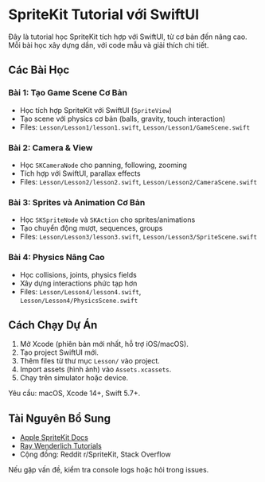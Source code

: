 # SpriteKit Tutorial với SwiftUI

Đây là tutorial học SpriteKit tích hợp với SwiftUI, từ cơ bản đến nâng cao. Mỗi bài học xây dựng dần, với code mẫu và giải thích chi tiết.

## Các Bài Học

### Bài 1: Tạo Game Scene Cơ Bản

- Học tích hợp SpriteKit với SwiftUI (`SpriteView`)
- Tạo scene với physics cơ bản (balls, gravity, touch interaction)
- Files: `Lesson/Lesson1/lesson1.swift`, `Lesson/Lesson1/GameScene.swift`

### Bài 2: Camera & View

- Học `SKCameraNode` cho panning, following, zooming
- Tích hợp với SwiftUI, parallax effects
- Files: `Lesson/Lesson2/lesson2.swift`, `Lesson/Lesson2/CameraScene.swift`

### Bài 3: Sprites và Animation Cơ Bản

- Học `SKSpriteNode` và `SKAction` cho sprites/animations
- Tạo chuyển động mượt, sequences, groups
- Files: `Lesson/Lesson3/lesson3.swift`, `Lesson/Lesson3/SpriteScene.swift`

### Bài 4: Physics Nâng Cao

- Học collisions, joints, physics fields
- Xây dựng interactions phức tạp hơn
- Files: `Lesson/Lesson4/lesson4.swift`, `Lesson/Lesson4/PhysicsScene.swift`

## Cách Chạy Dự Án

1. Mở Xcode (phiên bản mới nhất, hỗ trợ iOS/macOS).
2. Tạo project SwiftUI mới.
3. Thêm files từ thư mục `Lesson/` vào project.
4. Import assets (hình ảnh) vào `Assets.xcassets`.
5. Chạy trên simulator hoặc device.

Yêu cầu: macOS, Xcode 14+, Swift 5.7+.

## Tài Nguyên Bổ Sung

- [Apple SpriteKit Docs](https://developer.apple.com/documentation/spritekit)
- [Ray Wenderlich Tutorials](https://www.raywenderlich.com)
- Cộng đồng: Reddit r/SpriteKit, Stack Overflow

Nếu gặp vấn đề, kiểm tra console logs hoặc hỏi trong issues.
